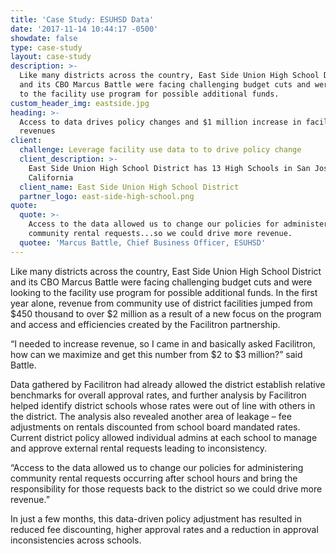 ```yaml
---
title: 'Case Study: ESUHSD Data'
date: '2017-11-14 10:44:17 -0500'
showdate: false
type: case-study
layout: case-study
description: >-
  Like many districts across the country, East Side Union High School District
  and its CBO Marcus Battle were facing challenging budget cuts and were looking
  to the facility use program for possible additional funds.
custom_header_img: eastside.jpg
heading: >-
  Access to data drives policy changes and $1 million increase in facility
  revenues
client:
  challenge: Leverage facility use data to to drive policy change
  client_description: >-
    East Side Union High School District has 13 High Schools in San Jose,
    California
  client_name: East Side Union High School District
  partner_logo: east-side-high-school.png
quote:
  quote: >-
    Access to the data allowed us to change our policies for administering
    community rental requests...so we could drive more revenue.
  quotee: 'Marcus Battle, Chief Business Officer, ESUHSD'
---
```

Like many districts across the country, East Side Union High School District and its CBO Marcus Battle were facing challenging budget cuts and were looking to the facility use program for possible additional funds. In the first year alone, revenue from community use of district facilities jumped from $450 thousand to over $2 million as a result of a new focus on the program and access and efficiencies created by the Facilitron partnership.

“I needed to increase revenue, so I came in and basically asked Facilitron, how can we maximize and get this number from $2 to $3 million?” said Battle.

Data gathered by Facilitron had already allowed the district establish relative benchmarks for overall approval rates, and further analysis by Facilitron helped identify district schools whose rates were out of line with others in the district. The analysis also revealed another area of
leakage – fee adjustments on rentals discounted from school board mandated rates. Current district policy allowed individual admins at each school to manage and approve external rental requests leading to inconsistency.

“Access to the data allowed us to change our policies for administering community rental requests occurring after school hours and bring the responsibility for those requests back to the district so we could drive more revenue.”

In just a few months, this data-driven policy adjustment has resulted in reduced fee discounting, higher approval rates and a reduction in approval inconsistencies across schools.
